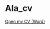 # Ala_cv
[Open my CV (Word)](https://raw.githubusercontent.com/AlaYOD/Ala_cv/main/Ala_darawish.cv.docx)
